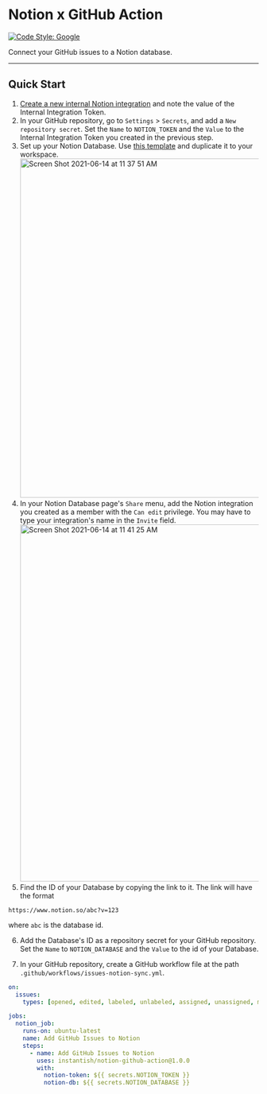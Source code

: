 # Notion x GitHub Action

[![Code Style: Google](https://img.shields.io/badge/code%20style-google-blueviolet.svg)](https://github.com/google/gts)


Connect your GitHub issues to a Notion database.

---

## Quick Start

1. [Create a new internal Notion integration](https://www.notion.so/my-integrations) and note the value of the Internal Integration Token.
2. In your GitHub repository, go to `Settings` > `Secrets`, and add a `New repository secret`. Set the `Name` to `NOTION_TOKEN` and the `Value` to the Internal Integration Token you created in the previous step.
3. Set up your Notion Database. Use [this template](https://www.notion.so/2d7f45dc13b4407cbc1417bd69e145e3?v=c110721ca140425a8d3a8dd1bc93ee08) and duplicate it to your workspace. <img width="683" alt="Screen Shot 2021-06-14 at 11 37 51 AM" src="https://user-images.githubusercontent.com/1459660/121919427-0194ed80-cd05-11eb-81e2-6692099afae7.png">
4. In your Notion Database page's `Share` menu, add the Notion integration you created as a member with the `Can edit` privilege. You may have to type your integration's name in the `Invite` field. <img width="719" alt="Screen Shot 2021-06-14 at 11 41 25 AM" src="https://user-images.githubusercontent.com/1459660/121919912-7f58f900-cd05-11eb-8e7b-960ba0d4519e.png">
5. Find the ID of your Database by copying the link to it. The link will have the format
```
https://www.notion.so/abc?v=123
```
where `abc` is the database id.

6. Add the Database's ID as a repository secret for your GitHub repository. Set the `Name` to `NOTION_DATABASE` and the `Value` to the id of your Database.

7. In your GitHub repository, create a GitHub workflow file at the path `.github/workflows/issues-notion-sync.yml`.


```yaml
on:
  issues:
    types: [opened, edited, labeled, unlabeled, assigned, unassigned, milestoned, demilestoned, reopened, closed]

jobs:
  notion_job:
    runs-on: ubuntu-latest
    name: Add GitHub Issues to Notion
    steps:
      - name: Add GitHub Issues to Notion
        uses: instantish/notion-github-action@1.0.0
        with:
          notion-token: ${{ secrets.NOTION_TOKEN }}
          notion-db: ${{ secrets.NOTION_DATABASE }}
```
